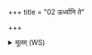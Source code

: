 +++
title = "02 ऊर्ध्वानि ते"

+++
<details><summary>मूलम् (WS)</summary>

ऊर्ध्वानि ते लोमानि तिष्ठन्तक्ष्यौ कामेन शुष्यताम् ।  
समिद्वत्सेन गौरिव मुद्रा सुरेव पृच्यताम् ॥ ॥ ३ ॥
</details>